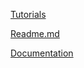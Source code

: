 [Tutorials](command:fx-extension.selectTutorials?%5B%22WalkThrough%22%5D)

[Readme.md](command:fx-extension.openReadMe?%5B%22WalkThrough%22%2Ctrue%5D)

[Documentation](command:fx-extension.openDocument?%5B%22WalkThrough%22%5D)
